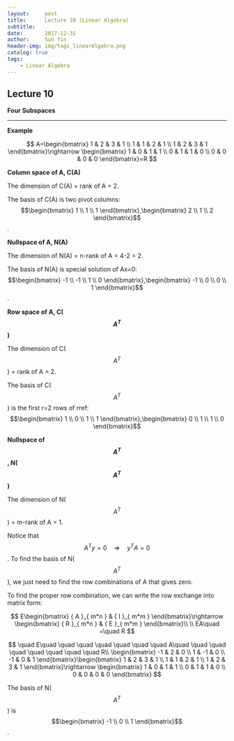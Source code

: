 ```yaml
---
layout:     post
title:      Lecture 10 (Linear Algebra)
subtitle:   
date:       2017-12-31
author:     Sun Yin
header-img: img/tags_linearAlgebra.png
catalog: true
tags:
    - Linear Algebra
---
```

## Lecture 10

**Four Subspaces**

---

**Example**

$$
A=\begin{bmatrix} 1 & 2 & 3 & 1 \\ 1 & 1 & 2 & 1 \\ 1 & 2 & 3 & 1 \end{bmatrix}\rightarrow \begin{bmatrix} 1 & 0 & 1 & 1 \\ 0 & 1 & 1 & 0 \\ 0 & 0 & 0 & 0 \end{bmatrix}=R
$$

**Column space of A, C(A)**

The dimension of C(A) = rank of A = 2.

The basis of C(A) is two pivot columns:$$\begin{bmatrix} 1 \\ 1 \\ 1 \end{bmatrix},\begin{bmatrix} 2 \\ 1 \\ 2 \end{bmatrix}$$.

**Nullspace of A, N(A)**

The dimension of N(A) = n-rank of A = 4-2 = 2.

The basis of N(A) is special solution of Ax=0: $$\begin{bmatrix} -1 \\ -1 \\ 1 \\ 0 \end{bmatrix},\begin{bmatrix} -1 \\ 0 \\ 0 \\ 1 \end{bmatrix}$$.

**Row space of A, C($${A}^{T}$$)**

The dimension of C($${A}^{T}$$) = rank of A = 2.

The basis of C($${A}^{T}$$) is the first r=2 rows of rref: $$\begin{bmatrix} 1 \\ 0 \\ 1 \\ 1 \end{bmatrix},\begin{bmatrix} 0 \\ 1 \\ 1 \\ 0 \end{bmatrix}$$

**Nullspace of $${A}^{T}$$, N($${A}^{T}$$)**

The dimension of N($${A}^{T}$$) = m-rank of A = 1.

Notice that $${ A }^{ T }y=0\quad \Rightarrow \quad { y }^{ T }A=0$$. To find the basis of N($${A}^{T}$$), we just need to find the row combinations of A that gives zero.

To find the proper row combination, we can write the row exchange into matrix form:

$$
E\begin{bmatrix} { A }_{ m*n } & { I }_{ m*m } \end{bmatrix}\rightarrow \begin{bmatrix} { R }_{ m*n } & { E }_{ m*m } \end{bmatrix}\\ \\ EA\quad =\quad R
$$

$$
\quad E\quad \quad \quad \quad \quad \quad \quad A\quad \quad \quad \quad \quad \quad \quad \quad R\\ \begin{bmatrix} -1 & 2 & 0 \\ 1 & -1 & 0 \\ -1 & 0 & 1 \end{bmatrix}\begin{bmatrix} 1 & 2 & 3 & 1 \\ 1 & 1 & 2 & 1 \\ 1 & 2 & 3 & 1 \end{bmatrix}\rightarrow \begin{bmatrix} 1 & 0 & 1 & 1 \\ 0 & 1 & 1 & 0 \\ 0 & 0 & 0 & 0 \end{bmatrix}
$$

The basis of N($${A}^{T}$$) is $$\begin{bmatrix} -1 \\ 0 \\ 1 \end{bmatrix}$$.





